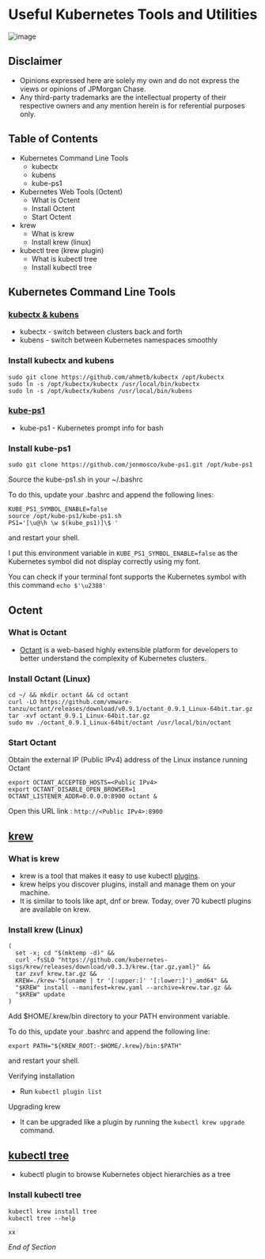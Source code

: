# Useful Kubernetes Tools and Utilities 

![image](https://user-images.githubusercontent.com/18049790/43352583-0b37edda-9269-11e8-9695-1e8de81acb76.png)

## Disclaimer
* Opinions expressed here are solely my own and do not express the views or opinions of JPMorgan Chase.
* Any third-party trademarks are the intellectual property of their respective owners and any mention herein is for referential purposes only. 

## Table of Contents
* Kubernetes Command Line Tools
  * kubectx
  * kubens
  * kube-ps1
* Kubernetes Web Tools (Octent)
  * What is Octent
  * Install Octent
  * Start Octent
* krew
  * What is krew
  * Install krew (linux)
* kubectl tree (krew plugin)
  * What is kubectl tree
  * Install kubectl tree

## Kubernetes Command Line Tools 

### [kubectx & kubens](https://github.com/ahmetb/kubectx) 
* kubectx - switch between clusters back and forth
* kubens - switch between Kubernetes namespaces smoothly

### Install kubectx and kubens
```
sudo git clone https://github.com/ahmetb/kubectx /opt/kubectx
sudo ln -s /opt/kubectx/kubectx /usr/local/bin/kubectx
sudo ln -s /opt/kubectx/kubens /usr/local/bin/kubens
```

### [kube-ps1](https://github.com/jonmosco/kube-ps1)
* kube-ps1 - Kubernetes prompt info for bash

### Install kube-ps1
```
sudo git clone https://github.com/jonmosco/kube-ps1.git /opt/kube-ps1
```

Source the kube-ps1.sh in your ~/.bashrc

To do this, update your .bashrc and append the following lines:

```
KUBE_PS1_SYMBOL_ENABLE=false
source /opt/kube-ps1/kube-ps1.sh
PS1='[\u@\h \w $(kube_ps1)]\$ '
```

and restart your shell.

I put this environment variable in `KUBE_PS1_SYMBOL_ENABLE=false` as the Kubernetes symbol did not display correctly using my font.

You can check if your terminal font supports the Kubernetes symbol with this command `echo $'\u2388'`

## Octent

### What is Octant 
* [Octant](https://github.com/vmware-tanzu/octant) is a web-based highly extensible platform for developers to better understand the complexity of Kubernetes clusters.

### Install Octant (Linux)
```
cd ~/ && mkdir octant && cd octant
curl -LO https://github.com/vmware-tanzu/octant/releases/download/v0.9.1/octant_0.9.1_Linux-64bit.tar.gz
tar -xvf octant_0.9.1_Linux-64bit.tar.gz
sudo mv ./octant_0.9.1_Linux-64bit/octant /usr/local/bin/octant
```

### Start Octant

Obtain the external IP (Public IPv4) address of the Linux instance running Octant

```
export OCTANT_ACCEPTED_HOSTS=<Public IPv4>
export OCTANT_DISABLE_OPEN_BROWSER=1
OCTANT_LISTENER_ADDR=0.0.0.0:8900 octant &
```

Open this URL link : `http://<Public IPv4>:8900`

## [krew](https://github.com/kubernetes-sigs/krew)

### What is krew
* krew is a tool that makes it easy to use kubectl [plugins](https://kubernetes.io/docs/tasks/extend-kubectl/kubectl-plugins/). 
* krew helps you discover plugins, install and manage them on your machine. 
* It is similar to tools like apt, dnf or brew. Today, over 70 kubectl plugins are available on krew.

### Install krew (Linux) 

```
(
  set -x; cd "$(mktemp -d)" &&
  curl -fsSLO "https://github.com/kubernetes-sigs/krew/releases/download/v0.3.3/krew.{tar.gz,yaml}" &&
  tar zxvf krew.tar.gz &&
  KREW=./krew-"$(uname | tr '[:upper:]' '[:lower:]')_amd64" &&
  "$KREW" install --manifest=krew.yaml --archive=krew.tar.gz &&
  "$KREW" update
)
```

Add $HOME/.krew/bin directory to your PATH environment variable. 

To do this, update your .bashrc and append the following line:

`export PATH="${KREW_ROOT:-$HOME/.krew}/bin:$PATH"`

and restart your shell.

Verifying installation
* Run `kubectl plugin list`

Upgrading krew
* It can be upgraded like a plugin by running the `kubectl krew upgrade` command.

## [kubectl tree](https://github.com/ahmetb/kubectl-tree)
* kubectl plugin to browse Kubernetes object hierarchies as a tree

### Install kubectl tree
```
kubectl krew install tree
kubectl tree --help
```

```
xx
```
*End of Section*




